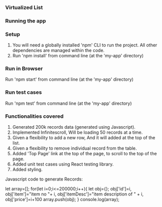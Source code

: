 ### Virtualized List

### Running the app

### Setup

1. You will need a globally installed 'npm' CLI to run the project. All other dependencies are managed within the code.
2. Run 'npm install' from command line (at the 'my-app' directory)

### Run in Browser

Run 'npm start' from command line (at the 'my-app' directory)

### Run test cases

Run 'npm test' from command line (at the 'my-app' directory)

### Functionalities covered

1. Generated 200k records data (generated using Javascript).
2. Implemented Infinitescroll, Will be loading 50 records at a time.
3. Given a flexibility to add a new row, And it will added at the top of the list.
4. Given a flexibility to remove individual record from the table.
5. Added 'Top Page' link at the top of the page, to scroll to the top of the page.
6. Added unit test cases using React testing library.
7. Added styling.

Javascript code to generate Records:

let array=[];
for(let i=0;i<=200000;i++){
let obj={};
obj['id']=i,
obj['item']="item no "+ i,
obj['itemDesc']="item description of " + i,
obj['price']=i+100
array.push(obj);
}
console.log(array);
